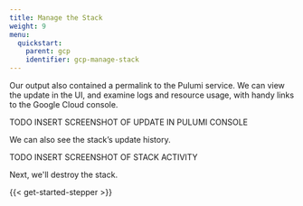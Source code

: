 ```yaml
---
title: Manage the Stack
weight: 9
menu:
  quickstart:
    parent: gcp
    identifier: gcp-manage-stack
---
```


Our output also contained a permalink to the Pulumi service. We can view the update in the UI, and examine logs and resource usage, with handy links to the Google Cloud console.

TODO INSERT SCREENSHOT OF UPDATE IN PULUMI CONSOLE

We can also see the stack’s update history.

TODO INSERT SCREENSHOT OF STACK ACTIVITY

Next, we'll destroy the stack.

{{< get-started-stepper >}}
